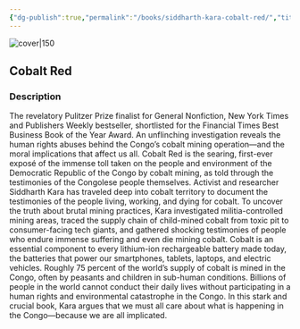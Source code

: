 ```yaml
---
{"dg-publish":true,"permalink":"/books/siddharth-kara-cobalt-red/","title":"\"Cobalt Red\"","tags":["business","sociopolitical","politics","non-fiction"]}
---
```




![cover|150](http://books.google.com/books/content?id=1ohrEAAAQBAJ&printsec=frontcover&img=1&zoom=1&edge=curl&source=gbs_api)

## Cobalt Red

### Description

The revelatory Pulitzer Prize finalist for General Nonfiction, New York Times and Publishers Weekly bestseller, shortlisted for the Financial Times Best Business Book of the Year Award. An unflinching investigation reveals the human rights abuses behind the Congo’s cobalt mining operation—and the moral implications that affect us all. Cobalt Red is the searing, first-ever exposé of the immense toll taken on the people and environment of the Democratic Republic of the Congo by cobalt mining, as told through the testimonies of the Congolese people themselves. Activist and researcher Siddharth Kara has traveled deep into cobalt territory to document the testimonies of the people living, working, and dying for cobalt. To uncover the truth about brutal mining practices, Kara investigated militia-controlled mining areas, traced the supply chain of child-mined cobalt from toxic pit to consumer-facing tech giants, and gathered shocking testimonies of people who endure immense suffering and even die mining cobalt. Cobalt is an essential component to every lithium-ion rechargeable battery made today, the batteries that power our smartphones, tablets, laptops, and electric vehicles. Roughly 75 percent of the world’s supply of cobalt is mined in the Congo, often by peasants and children in sub-human conditions. Billions of people in the world cannot conduct their daily lives without participating in a human rights and environmental catastrophe in the Congo. In this stark and crucial book, Kara argues that we must all care about what is happening in the Congo—because we are all implicated.
```